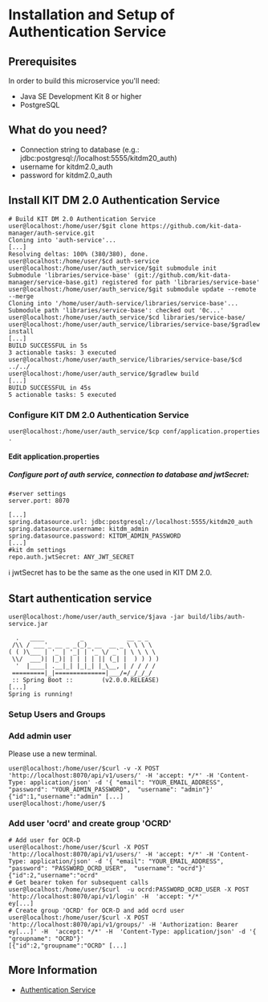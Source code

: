 # Installation and Setup of Authentication Service

## Prerequisites

In order to build this microservice you'll need:

* Java SE Development Kit 8 or higher
* PostgreSQL

## What do you need?
* Connection string to database (e.g.: jdbc:postgresql://localhost:5555/kitdm20_auth)
* username for kitdm2.0_auth
* password for kitdm2.0_auth

## Install KIT DM 2.0 Authentication Service
```bash=bash
# Build KIT DM 2.0 Authentication Service
user@localhost:/home/user/$git clone https://github.com/kit-data-manager/auth-service.git
Cloning into 'auth-service'...
[...]
Resolving deltas: 100% (380/380), done.
user@localhost:/home/user/$cd auth-service
user@localhost:/home/user/auth_service/$git submodule init
Submodule 'libraries/service-base' (git://github.com/kit-data-manager/service-base.git) registered for path 'libraries/service-base'
user@localhost:/home/user/auth_service/$git submodule update --remote --merge 
Cloning into '/home/user/auth-service/libraries/service-base'...
Submodule path 'libraries/service-base': checked out '0c...'
user@localhost:/home/user/auth_service/$cd libraries/service-base/
user@localhost:/home/user/auth_service/libraries/service-base/$gradlew install
[...]
BUILD SUCCESSFUL in 5s
3 actionable tasks: 3 executed
user@localhost:/home/user/auth_service/libraries/service-base/$cd ../../
user@localhost:/home/user/auth_service/$gradlew build
[...]
BUILD SUCCESSFUL in 45s
5 actionable tasks: 5 executed
```
### Configure KIT DM 2.0 Authentication Service
```bash=bash
user@localhost:/home/user/auth_service/$cp conf/application.properties .
```
#### Edit application.properties
##### Configure port of auth service, connection to database and jwtSecret:
```
#server settings
server.port: 8070

[...]
spring.datasource.url: jdbc:postgresql://localhost:5555/kitdm20_auth
spring.datasource.username: kitdm_admin
spring.datasource.password: KITDM_ADMIN_PASSWORD
[...]
#kit dm settings
repo.auth.jwtSecret: ANY_JWT_SECRET

```      
:information_source: jwtSecret has to be the same as the one used in KIT DM 2.0.

## Start authentication service
```bash=bash
user@localhost:/home/user/auth_service/$java -jar build/libs/auth-service.jar

  .   ____          _            __ _ _
 /\\ / ___'_ __ _ _(_)_ __  __ _ \ \ \ \
( ( )\___ | '_ | '_| | '_ \/ _` | \ \ \ \
 \\/  ___)| |_)| | | | | || (_| |  ) ) ) )
  '  |____| .__|_| |_|_| |_\__, | / / / /
 =========|_|==============|___/=/_/_/_/
 :: Spring Boot ::        (v2.0.0.RELEASE)
[...]
Spring is running!
```
### Setup Users and Groups
### Add admin user
Please use a new terminal.
```bash=bash
user@localhost:/home/user/$curl -v -X POST 'http://localhost:8070/api/v1/users/' -H 'accept: */*' -H 'Content-Type: application/json' -d '{ "email": "YOUR_EMAIL_ADDRESS",  "password": "YOUR_ADMIN_PASSWORD",  "username": "admin"}'
{"id":1,"username":"admin" [...]
user@localhost:/home/user/$
```
### Add user 'ocrd' and create group 'OCRD' 
```bash=bash
# Add user for OCR-D
user@localhost:/home/user/$curl -X POST 'http://localhost:8070/api/v1/users/' -H 'accept: */*' -H 'Content-Type: application/json' -d '{ "email": "YOUR_EMAIL_ADDRESS",  "password": "PASSWORD_OCRD_USER",  "username": "ocrd"}'
{"id":2,"username":"ocrd"
# Get bearer token for subsequent calls
user@localhost:/home/user/$curl  -u ocrd:PASSWORD_OCRD_USER -X POST 'http://localhost:8070/api/v1/login' -H  'accept: */*'
ey[...]
# Create group 'OCRD' for OCR-D and add ocrd user
user@localhost:/home/user/$curl -X POST 'http://localhost:8070/api/v1/groups/' -H 'Authorization: Bearer ey[...]' -H  'accept: */*' -H  'Content-Type: application/json' -d '{  "groupname": "OCRD"}'
[{"id":2,"groupname":"OCRD" [...]
```

## More Information

* [Authentication Service](https://github.com/kit-data-manager/auth-service)

